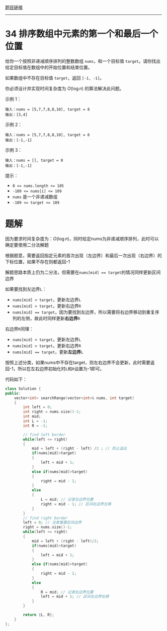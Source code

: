 
[题目链接](https://leetcode.cn/problems/find-first-and-last-position-of-element-in-sorted-array/)

---
# 34 排序数组中元素的第一个和最后一个位置

给你一个按照非递减顺序排列的整数数组 `nums`，和一个目标值 `target`。请你找出给定目标值在数组中的开始位置和结束位置。

如果数组中不存在目标值 `target`，返回 `[-1, -1]`。

你必须设计并实现时间复杂度为 $O(\log n)$ 的算法解决此问题。

示例 1：
```
输入：nums = [5,7,7,8,8,10], target = 8
输出：[3,4]
```

示例 2：
```
输入：nums = [5,7,7,8,8,10], target = 6
输出：[-1,-1]
```

示例 3：
```
输入：nums = [], target = 0
输出：[-1,-1]
 ```

提示：
- `0 <= nums.length <= 105`
- `-109 <= nums[i] <= 109`
- `nums` 是一个非递减数组
- `-109 <= target <= 109`

# 题解

因为要求时间复杂度为：$O(\log n)$，同时给定nums为非递减顺序排列，此时可以确定要使用二分法解题

根据题意，需要返回指定元素的首次出现（左边界）和最后一次出现（右边界）的下标位置，如果不存在则都返回-1

解题思路本质上仍为二分法，但需要在`nums[mid] == target`的情况同样更新区间边界

如果要找到左边界`L`：
- `nums[mid] < target`，更新左边界`L`
- `nums[mid] > target`，更新右边界`R`
- `nums[mid] == target`，因为要找到左边界，所以需要将右边界移动到重复序列的左侧，故此时同样更新**右边界**`R`

右边界`R`同理：
- `nums[mid] < target`，更新左边界`L`
- `nums[mid] > target`，更新右边界`R`
- `nums[mid] == target`，更新**左边界**`L`

按照上述分类，如果nums中不存在target，则左右边界不会更新，此时需要返回-1，所以在左右边界初始化时`L`和`R`设置为-1即可。


代码如下：

```cpp
class Solution {
public:
    vector<int> searchRange(vector<int>& nums, int target)
    {
        int left = 0;
        int right = nums.size()-1;
        int mid;
        int L = -1;
        int R = -1;

        // find left border
        while(left <= right)
        {
            mid = left + (right - left) /2 ; // 防止溢出
            if(nums[mid]<target)
            {
                left = mid + 1;
            }
            else if(nums[mid]>target)
            {
                right = mid - 1;
            }
            else
            {
                L = mid; // 记录左边界位置
                right = mid - 1; // 区间右边界左移
            }
        }
        // find right border
        left = 0; // 注意重置区间边界
        right = nums.size()-1;
        while(left <= right)
        {
            mid = left + (right - left)/2;
            if(nums[mid]<target)
            {
                left = mid + 1;
            }
            else if(nums[mid]>target)
            {
                right = mid - 1;
            }
            else
            {
                R = mid; // 记录右边界位置
                left = mid + 1; // 区间左边界右移
            }
        }

        return {L, R};
    }
};
```
